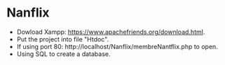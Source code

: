# Nanflix
- Dowload Xampp: https://www.apachefriends.org/download.html.
- Put the project into file "Htdoc".
- If using port 80: http://localhost/Nanflix/membreNantflix.php to open.
- Using SQL to create a database.
